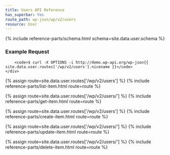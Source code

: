 ```yaml
---
title: Users API Reference
has_superbar: Yes
route_path: wp-json/wp/v2/users
resource: User
---
```


<section class="route">
	<div class="primary">
		{% include reference-parts/schema.html schema=site.data.user.schema %}
	</div>
	<div class="secondary">
		<h3>Example Request</h3>

		<code>$ curl -X OPTIONS -i http://demo.wp-api.org/wp-json{{ site.data.user.routes['/wp/v2/users'].nicename }}</code>
	</div>
</section>

{% assign route=site.data.user.routes['/wp/v2/users'] %}
{% include reference-parts/list-item.html route=route %}

{% assign route=site.data.user.routes['/wp/v2/users/<id>'] %}
{% include reference-parts/get-item.html route=route %}

{% assign route=site.data.user.routes['/wp/v2/users'] %}
{% include reference-parts/create-item.html route=route %}

{% assign route=site.data.user.routes['/wp/v2/users/<id>'] %}
{% include reference-parts/update-item.html route=route %}

{% assign route=site.data.user.routes['/wp/v2/users/<id>'] %}
{% include reference-parts/delete-item.html route=route %}
